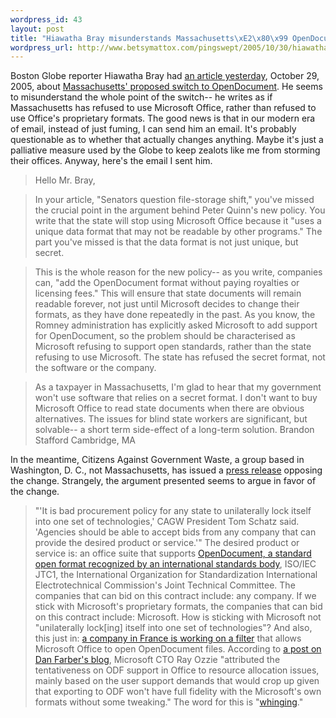 ```yaml
--- 
wordpress_id: 43
layout: post
title: "Hiawatha Bray misunderstands Massachusetts\xE2\x80\x99 OpenDocument requirement"
wordpress_url: http://www.betsymattox.com/pingswept/2005/10/30/hiawatha-bray-misunderstands-massachusetts%e2%80%99-opendocument-requirement/
---
```

Boston Globe reporter Hiawatha Bray had <a href="http://www.boston.com/business/articles/2005/10/29/senators_question_file_storage_shift/">an article yesterday</a>, October 29, 2005, about <a href="http://www.mass.gov/portal/site/massgovportal/menuitem.59254d74c0e831c14db4a11030468a0c/?pageID=itdterminal&#38;L=4&#38;L0=Home&#38;L1=Policies%2c+Standards+%26+Legal&#38;L2=Open+Standards&#38;L3=Open+Formats&#38;sid=Aitd&#38;b=terminalcontent&#38;f=policies_standards_opendocformfaqs&#38;csid=Aitd">Massachusetts' proposed switch to OpenDocument</a>. He seems to misunderstand the whole point of the switch-- he writes as if Massachusetts has refused to use Microsoft Office, rather than refused to use Office's proprietary formats.
The good news is that in our modern era of email, instead of just fuming, I can send him an email. It's probably questionable as to whether that actually changes anything. Maybe it's just a palliative measure used by the Globe to keep zealots like me from storming their offices. Anyway, here's the email I sent him.
> Hello Mr. Bray,

> In your article, "Senators question file-storage shift," you've missed the crucial point in the argument behind Peter Quinn's new policy. You write that the state will stop using Microsoft Office because it "uses a unique data format that may not be readable by other programs." The part you've missed is that the data format is not just unique, but secret.

> This is the whole reason for the new policy-- as you write, companies can, "add the OpenDocument format without paying royalties or licensing fees." This will ensure that state documents will remain readable forever, not just until Microsoft decides to change their formats, as they have done repeatedly in the past. As you know, the Romney administration has explicitly asked Microsoft to add support for OpenDocument, so the problem should be characterised as Microsoft refusing to support open standards, rather than the state refusing to use Microsoft. The state has refused the secret format, not the software or the company.

> As a taxpayer in Massachusetts, I'm glad to hear that my government won't use software that relies on a secret format. I don't want to buy Microsoft Office to read state documents when there are obvious alternatives. The issues for blind state workers are significant, but solvable-- a short term side-effect of a long-term solution.
> Brandon Stafford
> Cambridge, MA

In the meantime, Citizens Against Government Waste, a group based in Washington, D. C., not Massachusetts, has issued a <a href="http://www.cagw.org/site/News2?page=NewsArticle&#38;id=9286">press release</a> opposing the change. Strangely, the argument presented seems to argue in favor of the change.<br />
> "'It is bad procurement policy for any state to unilaterally lock itself into one set of technologies,' CAGW President Tom Schatz said.  'Agencies should be able to accept bids from any company that can provide the desired product or service.'"
The desired product or service is: an office suite that supports <a href="http://www.oasis-open.org/committees/tc_home.php?wg_abbrev=office">OpenDocument, a standard open format recognized by an international standards body</a>, ISO/IEC JTC1, the International Organization for Standardization International Electrotechnical Commission's Joint Technical Committee. The companies that can bid on this contract include: any company. If we stick with Microsoft's proprietary formats, the companies that can bid on this contract include: Microsoft. How is sticking with Microsoft not "unilaterally lock\[ing\] itself into one set of technologies"?
And also, this just in: <a href="http://www.clever-age.com/references/interne-plugin-openoffice-pour-word-424.html">a company in France is working on a filter</a> that allows Microsoft Office to open OpenDocument files. According to <a href="http://blogs.zdnet.com/BTL/?p=2061">a post on Dan Farber's blog</a>, Microsoft CTO Ray Ozzie "attributed the tentativeness on ODF support in Office to resource allocation issues, mainly based on the user support demands that would crop up given that exporting to ODF won't have full fidelity with the Microsoft's own formats without some tweaking." The word for this is "<a href="http://infosecuritymag.techtarget.com/2003/jan/curmudgeon.shtml">whinging</a>."

